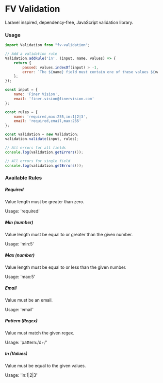 # FV Validation

Laravel inspired, dependency-free, JavaScript validation library.

### Usage

```js
import Validation from "fv-validation";

// Add a validation rule
Validation.addRule('in', (input, name, values) => {
    return {
        passed: values.indexOf(input) > -1,
        error: `The ${name} field must contain one of these values ${values.join(',')}`
    };
});

const input = {
    name: 'Finer Vision',
    email: 'finer.vision@finervision.com'
};

const rules = {
    name: 'required,max:255,in:1|2|3',
    email: 'required,email,max:255'
};

const validation = new Validation;
validation.validate(input, rules);

// All errors for all fields
console.log(validation.getErrors());

// All errors for single field
console.log(validation.getErrors());
```


### Available Rules

##### Required
Value length must be greater than zero.

Usage: 'required'

##### Min (number)
Value length must be equal to or greater than the given number.

Usage: 'min:5'

##### Max (number)
Value length must be equal to or less than the given number.

Usage: 'max:5'

##### Email
Value must be an email.

Usage: 'email'

##### Pattern (Regex)
Value must match the given regex.

Usage: 'pattern:/d+/'

##### In (Values)
Value must be equal to the given values.

Usage: 'in:1|2|3'
